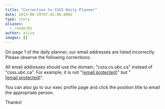 ```yaml
---
title: "Correction to CSSS Daily Planner"
date: 2013-08-29T07:45:00.000Z
type: story
aliases:
  - /node/91
author: atjia
images: []
---
```


<div class="field field-name-body field-type-text-with-summary field-label-hidden"><div class="field-items"><div class="field-item even"><p>On page 1 of the daily planner, our email addresses are listed incorrectly.  Please observe the following corrections:</p>
<p>All email addresses should use the domain, &quot;csss.cs.ubc.ca&quot; instead of &quot;csss.ubc.ca&quot;.  For example, it is not &quot;<a href="/cdn-cgi/l/email-protection" class="__cf_email__" data-cfemail="2654454e4749664555555508534445084547">[email&#xA0;protected]</a>&quot; but &quot;<a href="/cdn-cgi/l/email-protection" class="__cf_email__" data-cfemail="cebcada6afa18eadbdbdbde0adbde0bbacade0adaf">[email&#xA0;protected]</a>&quot;.</p>
<p>You can also go to our exec profile page and click the position title to email the appropriate person. </p>
<p>Thanks!</p>
</div></div></div>    <footer>
          </footer>